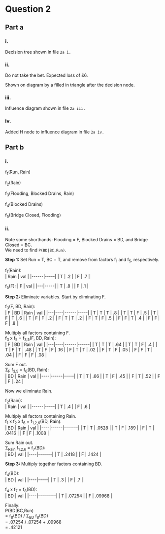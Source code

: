 # Question 2
## Part a
### i.
Decision tree shown in file `2a i.`

### ii.
Do not take the bet. Expected loss of £6.

Shown on diagram by a filled in triangle after the decision node.

### iii.
Influence diagram shown in file `2a iii.`

### iv.
Added H node to influence diagram in file `2a iv.`

## Part b
### i.
f<sub>1</sub>(Run, Rain)

f<sub>2</sub>(Rain)

f<sub>3</sub>(Flooding, Blocked Drains, Rain)

f<sub>4</sub>(Blocked Drains)

f<sub>5</sub>(Bridge Closed, Flooding)

### ii.
Note some shorthands: Flooding = F, Blocked Drains = BD, and Bridge Closed = BC.  
We need to find `P(BD|BC,Run)`.

**Step 1:** Set Run = T, BC = T, and remove from factors f<sub>1</sub> and f<sub>5</sub>, respectively.

f<sub>1</sub>(Rain):  
| Rain | val |
|------|-----|
| T    | .2  |
| F    | .7  |

f<sub>5</sub>(F):
| F | val |
|---|-----|
| T | .8  |
| F | .1  |

**Step 2:** Eliminate variables. Start by eliminating F.

f<sub>3</sub>(F, BD, Rain):  
| F | BD | Rain | val |
|---|----|------|-----|
| T | T  | T    | .8  |
| T | T  | F    | .5  |
| T | F  | T    | .6  |
| T | F  | F    | .2  |
| F | T  | T    | .2  |
| F | T  | F    | .5  |
| F | F  | T    | .4  |
| F | F  | F    | .8  |

Multiply all factors containing F.  
f<sub>3</sub> x f<sub>5</sub> = f<sub>3,5</sub>(F, BD, Rain):  
| F | BD | Rain | val  |
|---|----|------|------|
| T | T  | T    | .64  |
| T | T  | F    | .4   |
| T | F  | T    | .48  |
| T | F  | F    | .16  |
| F | T  | T    | .02  |
| F | T  | F    | .05  |
| F | F  | T    | .04  |
| F | F  | F    | .08  |

Sum F out.  
Σ<sub>F</sub> f<sub>3,5</sub> = f<sub>6</sub>(BD, Rain):  
| BD | Rain | val |
|----|------|-----|
| T  | T    | .66 |
| T  | F    | .45 |
| F  | T    | .52 |
| F  | F    | .24 |

Now we eliminate Rain.

f<sub>2</sub>(Rain):  
| Rain | val |
|------|-----|
| T    | .4  |
| F    | .6  |

Multiply all factors containing Rain.  
f<sub>1</sub> x f<sub>2</sub> x f<sub>6</sub> = f<sub>1,2,6</sub>(BD, Rain):  
| BD | Rain | val   |
|----|------|-------|
| T  | T    | .0528 |
| T  | F    | .189  |
| F  | T    | .0416 |
| F  | F    | .1008 |

Sum Rain out.  
Σ<sub>Rain</sub> f<sub>1,2,6</sub> = f<sub>7</sub>(BD):  
| BD | val   |
|----|-------|
| T  | .2418 |
| F  | .1424 |

**Step 3:** Multiply together factors containing BD.

f<sub>4</sub>(BD):  
| BD | val |
|----|-----|
| T  | .3  |
| F  | .7  |

f<sub>4</sub> x f<sub>7</sub> = f<sub>8</sub>(BD):  
| BD | val     |
|----|---------|
| T  | .07254  |
| F  | .09968  |

Finally:  
P(BD|BC,Run)  
= f<sub>8</sub>(BD) / Σ<sub>BD</sub> f<sub>8</sub>(BD)  
= .07254 / .07254 + .09968  
= .42121
